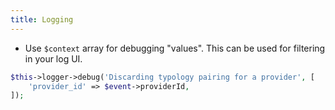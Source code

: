 ```yaml
---
title: Logging
---
```


- Use `$context` array for debugging "values". This can be used for filtering in your log UI.
```php
$this->logger->debug('Discarding typology pairing for a provider', [
    'provider_id' => $event->providerId,
]); 
```
